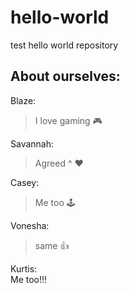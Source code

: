 # hello-world
test hello world repository

## About ourselves:
Blaze:
> I love gaming 🎮

Savannah:
> Agreed ^ ❤️

Casey:
> Me too 🕹️

Vonesha:
> same 👍

Kurtis:  
Me too!!!  
